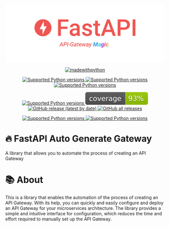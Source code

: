 <p align="center">
  <a href="https://fastapi.tiangolo.com"><img src="./raw/FastAPI-API-Gateway-Magic-logo.png" alt="FastAPI"></a>
</p>

<p align="center">
<a href="https://www.python.org/"> <img src="https://img.shields.io/badge/made%20with-python%20%F0%9F%90%8D-brightgreen" alt="madewithpython" border="0"></a>
</p>

<p align="center">

<a href="https://github.com/xitowzys-ISZF/FastAPI-auto-generate-gateway/blob/dev/LICENSE)" target="_blank">
    <img src="https://scrutinizer-ci.com/g/xitowzys-ISZF/FastAPI-auto-generate-gateway/badges/quality-score.png?b=dev" alt="Supported Python versions">    
    <img src="https://scrutinizer-ci.com/g/xitowzys-ISZF/FastAPI-auto-generate-gateway/badges/code-intelligence.svg?b=dev" alt="Supported Python versions">
    <img src="https://scrutinizer-ci.com/g/xitowzys-ISZF/FastAPI-auto-generate-gateway/badges/build.png?b=dev" alt="Supported Python versions">
</a>

</p>
<p align="center">

<a href="https://github.com/xitowzys-ISZF/FastAPI-auto-generate-gateway/blob/dev/LICENSE)" target="_blank">
    <img src="https://img.shields.io/github/license/xitowzys-ISZF/FastAPI-auto-generate-gateway" alt="Supported Python versions">
    <img src="./raw/coverage.svg" alt="Supported Python versions">
    <img alt="GitHub release (latest by date)" src="https://img.shields.io/github/v/release/xitowzys-ISZF/FastAPI-auto-generate-gateway">
    <img alt="GitHub all releases" src="https://img.shields.io/github/downloads/xitowzys-ISZF/FastAPI-auto-generate-gateway/total">

</a>

</p>

<p align="center">
    <a href="https://xitowzys-iszf.github.io/FastAPI-auto-generate-gateway/" target="_blank">
        <img src="https://img.shields.io/badge/Documentation-ef5552?style=for-the-badge&logo=Read the Docs&logoColor=ffffff" alt="Supported Python versions">
    </a>
    <a href="https://github.com/xitowzys-ISZF/FastAPI-auto-generate-gateway/tree/dev/fastapi_gateway_auto_generate" target="_blank">
        <img src="https://img.shields.io/badge/Source_code-0953dc?style=for-the-badge&logo=Github&logoColor=fffff" alt="Supported Python versions">
    </a>
</p>

# 🔥 FastAPI Auto Generate Gateway

A library that allows you to automate the process of creating an API Gateway

# 📚 About

This is a library that enables the automation of the process of creating an API Gateway. 
With its help, you can quickly and easily configure and deploy an API Gateway for your microservices architecture.
The library provides a simple and intuitive interface for configuration, 
which reduces the time and effort required to manually set up the API Gateway.










